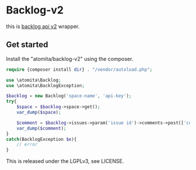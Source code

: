 Backlog-v2
==========

this is [backlog api v2](http://developer.nulab-inc.com/ja/docs/backlog/api/2/) wrapper.



## Get started

Install the "atomita/backlog-v2" using the composer.  

```php
require {composer install dir} . "/vendor/autoload.php";

use \atomita\Backlog;
use \atomita\BacklogException;

$backlog = new Backlog('space-name', 'api-key');
try{
    $space = $backlog->space->get();
    var_dump($space);

    $comment = $backlog->issues->param('issue id')->comments->post(['content' => 'comment message']));
    var_dump($comment);
}
catch(BacklogException $e){
    // error
}
```


This is released under the LGPLv3, see LICENSE.
